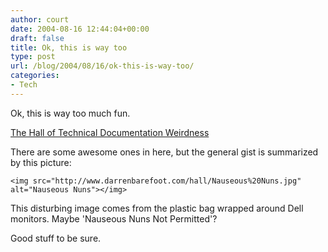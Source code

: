 ```yaml
---
author: court
date: 2004-08-16 12:44:04+00:00
draft: false
title: Ok, this is way too
type: post
url: /blog/2004/08/16/ok-this-is-way-too/
categories:
- Tech
---
```


Ok, this is way too much fun.




[The Hall of Technical Documentation Weirdness](http://www.darrenbarefoot.com/hall/index.html)




There are some awesome ones in here, but the general gist is summarized by this picture:



    
    <img src="http://www.darrenbarefoot.com/hall/Nauseous%20Nuns.jpg" alt="Nauseous Nuns"></img>




This disturbing image comes from the plastic bag wrapped around Dell monitors. Maybe 'Nauseous Nuns Not Permitted'?




Good stuff to be sure.





